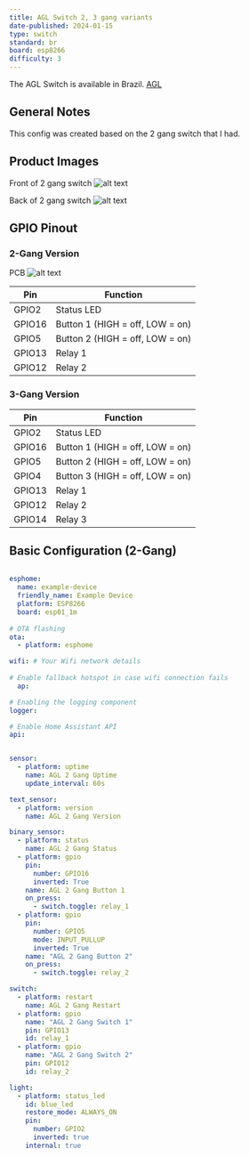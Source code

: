 ```yaml
---
title: AGL Switch 2, 3 gang variants
date-published: 2024-01-15
type: switch
standard: br
board: esp8266
difficulty: 3
---
```


The AGL Switch is available in Brazil.
[AGL](https://www.aglbrasil.com/smarthome)

## General Notes

This config was created based on the 2 gang switch that I had.

## Product Images

Front of 2 gang switch
![alt text](/agl_1106062.png "Front of 2 gang switch")

Back of 2 gang switch
![alt text](/back.jpg "Back of 2 gang switch")

## GPIO Pinout

### 2-Gang Version

PCB
![alt text](/open.jpg "PCB")

| Pin    | Function                        |
| ------ | ------------------------------- |
| GPIO2  | Status LED                      |
| GPIO16 | Button 1 (HIGH = off, LOW = on) |
| GPIO5  | Button 2 (HIGH = off, LOW = on) |
| GPIO13 | Relay 1                         |
| GPIO12 | Relay 2                         |

### 3-Gang Version

| Pin    | Function                        |
| ------ | ------------------------------- |
| GPIO2  | Status LED                      |
| GPIO16 | Button 1 (HIGH = off, LOW = on) |
| GPIO5  | Button 2 (HIGH = off, LOW = on) |
| GPIO4  | Button 3 (HIGH = off, LOW = on) |
| GPIO13 | Relay 1                         |
| GPIO12 | Relay 2                         |
| GPIO14 | Relay 3                         |

## Basic Configuration (2-Gang)

```yaml

esphome:
  name: example-device
  friendly_name: Example Device
  platform: ESP8266
  board: esp01_1m    
  
# OTA flashing
ota:
  - platform: esphome

wifi: # Your Wifi network details
  
# Enable fallback hotspot in case wifi connection fails  
  ap:

# Enabling the logging component
logger:

# Enable Home Assistant API
api:


sensor:
  - platform: uptime
    name: AGL 2 Gang Uptime
    update_interval: 60s

text_sensor:
  - platform: version
    name: AGL 2 Gang Version

binary_sensor:
  - platform: status
    name: AGL 2 Gang Status
  - platform: gpio
    pin:
      number: GPIO16
      inverted: True
    name: AGL 2 Gang Button 1
    on_press:
      - switch.toggle: relay_1
  - platform: gpio
    pin:
      number: GPIO5
      mode: INPUT_PULLUP
      inverted: True
    name: "AGL 2 Gang Button 2"
    on_press:
      - switch.toggle: relay_2

switch:
  - platform: restart
    name: AGL 2 Gang Restart
  - platform: gpio
    name: "AGL 2 Gang Switch 1"
    pin: GPIO13
    id: relay_1
  - platform: gpio
    name: "AGL 2 Gang Switch 2"
    pin: GPIO12
    id: relay_2

light:
  - platform: status_led
    id: blue_led
    restore_mode: ALWAYS_ON
    pin:
      number: GPIO2
      inverted: true
    internal: true
```
